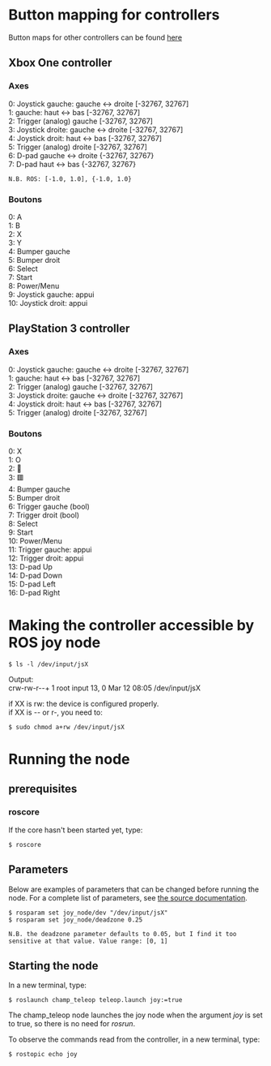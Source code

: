 # Button mapping for controllers

Button maps for other controllers can be found [here](http://wiki.ros.org/joy#Application)

## Xbox One controller

### Axes

0: Joystick gauche: gauche <-> droite \[-32767, 32767\]  
1: gauche: haut <-> bas \[-32767, 32767\]  
2: Trigger (analog) gauche \[-32767, 32767\]  
3: Joystick droite: gauche <-> droite \[-32767, 32767\]  
4: Joystick droit: haut <-> bas \[-32767, 32767\]  
5: Trigger (analog) droite \[-32767, 32767\]  
6: D-pad gauche <-> droite {-32767, 32767}  
7: D-pad haut <-> bas {-32767, 32767}

	N.B. ROS: [-1.0, 1.0], {-1.0, 1.0}

### Boutons

0: A  
1: B  
2: X  
3: Y  
4: Bumper gauche  
5: Bumper droit  
6: Select  
7: Start  
8: Power/Menu  
9: Joystick gauche: appui  
10: Joystick droit: appui

## PlayStation 3 controller

### Axes
0: Joystick gauche: gauche <-> droite \[-32767, 32767\]  
1: gauche: haut <-> bas \[-32767, 32767\]  
2: Trigger (analog) gauche \[-32767, 32767\]  
3: Joystick droite: gauche <-> droite \[-32767, 32767\]  
4: Joystick droit: haut <-> bas \[-32767, 32767\]  
5: Trigger (analog) droite \[-32767, 32767\]

### Boutons

0: X  
1: O  
2: 🔺  
3: 🟥  
4: Bumper gauche  
5: Bumper droit  
6: Trigger gauche (bool)  
7: Trigger droit (bool)  
8: Select  
9: Start  
10: Power/Menu  
11: Trigger gauche: appui  
12: Trigger droit: appui  
13: D-pad Up  
14: D-pad Down  
15: D-pad Left  
16: D-pad Right

# Making the controller accessible by ROS joy node

```console
$ ls -l /dev/input/jsX
```

Output:  
	crw-rw-r--+ 1 root input 13, 0 Mar 12 08:05 /dev/input/jsX

if XX is rw: the device is configured properly.  
if XX is -- or r-, you need to:

```console
$ sudo chmod a+rw /dev/input/jsX
```

# Running the node

## prerequisites

### roscore

If the core hasn't been started yet, type:

```console
$ roscore
```

## Parameters

Below are examples of parameters that can be changed before running the node. For a complete list of parameters, see [the source documentation](http://wiki.ros.org/joy#Parameters).

```console
$ rosparam set joy_node/dev "/dev/input/jsX"
$ rosparam set joy_node/deadzone 0.25
```

    N.B. the deadzone parameter defaults to 0.05, but I find it too sensitive at that value. Value range: [0, 1]

## Starting the node

In a new terminal, type:

```console
$ roslaunch champ_teleop teleop.launch joy:=true
```

The champ_teleop node launches the joy node when the argument *joy* is set to true, so there is no need for *rosrun*.

To observe the commands read from the controller, in a new terminal, type:

```console
$ rostopic echo joy
```
